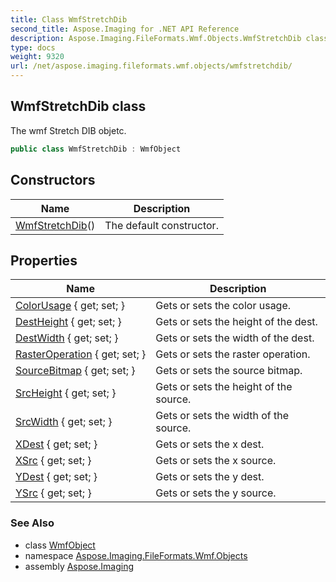 ```yaml
---
title: Class WmfStretchDib
second_title: Aspose.Imaging for .NET API Reference
description: Aspose.Imaging.FileFormats.Wmf.Objects.WmfStretchDib class. The wmf Stretch DIB objetc
type: docs
weight: 9320
url: /net/aspose.imaging.fileformats.wmf.objects/wmfstretchdib/
---
```

## WmfStretchDib class

The wmf Stretch DIB objetc.

```csharp
public class WmfStretchDib : WmfObject
```

## Constructors

| Name | Description |
| --- | --- |
| [WmfStretchDib](wmfstretchdib/)() | The default constructor. |

## Properties

| Name | Description |
| --- | --- |
| [ColorUsage](../../aspose.imaging.fileformats.wmf.objects/wmfstretchdib/colorusage/) { get; set; } | Gets or sets the color usage. |
| [DestHeight](../../aspose.imaging.fileformats.wmf.objects/wmfstretchdib/destheight/) { get; set; } | Gets or sets the height of the dest. |
| [DestWidth](../../aspose.imaging.fileformats.wmf.objects/wmfstretchdib/destwidth/) { get; set; } | Gets or sets the width of the dest. |
| [RasterOperation](../../aspose.imaging.fileformats.wmf.objects/wmfstretchdib/rasteroperation/) { get; set; } | Gets or sets the raster operation. |
| [SourceBitmap](../../aspose.imaging.fileformats.wmf.objects/wmfstretchdib/sourcebitmap/) { get; set; } | Gets or sets the source bitmap. |
| [SrcHeight](../../aspose.imaging.fileformats.wmf.objects/wmfstretchdib/srcheight/) { get; set; } | Gets or sets the height of the source. |
| [SrcWidth](../../aspose.imaging.fileformats.wmf.objects/wmfstretchdib/srcwidth/) { get; set; } | Gets or sets the width of the source. |
| [XDest](../../aspose.imaging.fileformats.wmf.objects/wmfstretchdib/xdest/) { get; set; } | Gets or sets the x dest. |
| [XSrc](../../aspose.imaging.fileformats.wmf.objects/wmfstretchdib/xsrc/) { get; set; } | Gets or sets the x source. |
| [YDest](../../aspose.imaging.fileformats.wmf.objects/wmfstretchdib/ydest/) { get; set; } | Gets or sets the y dest. |
| [YSrc](../../aspose.imaging.fileformats.wmf.objects/wmfstretchdib/ysrc/) { get; set; } | Gets or sets the y source. |

### See Also

* class [WmfObject](../wmfobject/)
* namespace [Aspose.Imaging.FileFormats.Wmf.Objects](../../aspose.imaging.fileformats.wmf.objects/)
* assembly [Aspose.Imaging](../../)


